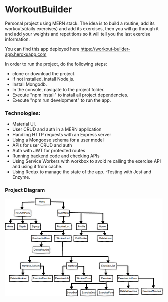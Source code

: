 # WorkoutBuilder 
Personal project using MERN stack. 
The idea is to build a routine, add its workouts(daily exercises) and add its exercises, then you will go through it and add your weights and repetitions so it will tell you the last exercise information.

You can find this app deployed here https://workout-builder-app.herokuapp.com

In order to run the project, do the following steps:
- clone or download the project.
- If not installed, install Node.js.
- Install Mongodb.
- In the console, navigate to the project folder.
- Execute "npm install" to install all project dependencies.
- Execute "npm run development" to run the app.

### Technologies:
- Material UI.
- User CRUD and auth in a MERN application
- Handling HTTP requests with an Express server
- Using a Mongoose schema for a user model
- APIs for user CRUD and auth
- Auth with JWT for protected routes
- Running backend code and checking APIs
- Using Service Workers with workbox to avoid re calling the exercise API and using it from cache.
- Using Redux to manage the state of the app.
-Testing with Jest and Enzyme.

### Project Diagram
![Project Diagram](client/assets/images/ProjectDiagram.png)
